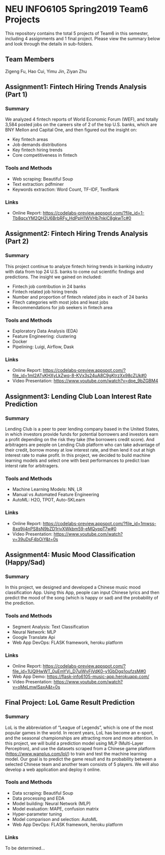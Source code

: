 # NEU INFO6105 Spring2019 Team6 Projects
This repository contains the total 5 projects of Team6 in this semester, including 4 assignments and 1 final project. Please view the summary below and look through the details in sub-folders.

## Team Members
Zigeng Fu, Hao Cui, Yimu Jin, Ziyan Zhu

## Assignment1: Fintech Hiring Trends Analysis (Part 1)
### Summary
We analyzed 4 fintech reports of World Economic Forum (WEF), and totally 3,584 posted jobs on the careers site of 2 of the top U.S. banks, which are BNY Mellon and Capital One, and then figured out the insight on:
- Key fintech areas
- Job demands distributions
- Key fintech hiring trends
- Core competitiveness in fintech

### Tools and Methods
- Web scraping: Beautiful Soup
- Text extraction: pdfminer
- Keywords extraction: Word Count, TF-IDF, TextRank

### Links
- Online Report: https://codelabs-preview.appspot.com/?file_id=1-Tb8qcxYM2QH2U6BrbRFy_HdPpH1WVHb7nkiC8gkwTc#0


## Assignment2: Fintech Hiring Trends Analysis (Part 2)
### Summary
This project continue to analyze fintech hiring trends in banking industry with data from top 24 U.S. banks to come out scientific findings and predictions. The insight we gained on included:
- Fintech job contribution in 24 banks
- Fintech related job hiring trends
- Number and proportion of fintech related jobs in each of 24 banks
- Fitech categories with most jobs and least jobs
- Recommendations for job seekers in fintech area

### Tools and Methods
- Exploratory Data Analysis (EDA)
- Feature Engineering: clustering
- Docker
- Pipelining: Luigi, Airflow, Dask

### Links
- Online Report: https://codelabs-preview.appspot.com/?file_id=1mI2ATyKHXyLkZwq-8-KVx3s24uA8C9gKtrzXx98cZUk#0
- Video Presentation: https://www.youtube.com/watch?v=dpe_9bZGBM4


## Assignment3: Lending Club Loan Interest Rate Prediction
### Summary
Lending Club is a peer to peer lending company based in the United States, in which investors provide funds for potential borrowers and investors earn a profit depending on the risk they take (the borrowers credit score).
And arbitragers are people on Lending Club platform who can take advantage of their credit, borrow money at low interest rate, and then lend it out at high interest rate to make profit.
In this project, we decided to build machine learning models and select one with best performances to predict loan interst rate for arbitragers.

### Tools and Methods
- Machine Learning Models: NN, LR
- Manual vs Automated Feature Engineering
- AutoML: H2O, TPOT, Auto-SKLearn

### Links
- Online Report: https://codelabs-preview.appspot.com/?file_id=1mwss-8xq9ji4nPS8sN9bZD1rjvXWkbm59-eMQyppT7w#0
- Video Presentation: https://www.youtube.com/watch?v=39uDsF4bOiY&t=0s


## Assignment4: Music Mood Classification (Happy/Sad)
### Summary
In this project, we designed and developed a Chinese music mood classification App. Using this App, people can input Chinese lyrics and then predict the mood of the song (which is happy or sad) and the probability of the prediction.

### Tools and Methods
- Segment Analysis: Text Classification
- Neural Network: MLP
- Google Translate Api
- Web App DevOps: FLASK framework, heroku platform

### Links
- Online Report: https://codelabs-preview.appspot.com/?file_id=1UQlHwWT_0uEmYVj_D7ulWvFiVdK0-y1GbDgq1oufzsM#0
- Web App Demo: https://flask-info6105-music-app.herokuapp.com/
- Video Presentation: https://www.youtube.com/watch?v=oMeLmwlSaxA&t=0s


## Final Project: LoL Game Result Prediction
### Summary
LoL is the abbreviation of “League of Legends”, which is one of the most popular games in the world. In recent years, LoL has become an e-sport, and the seasonal championships are attracting more and more attention.
In this project, we will build a prediction model using MLP (Multi-Layer Perceptron), and use the datasets scraped from a Chinese game platform (https://www.wanplus.com/lol/) to train and test the machine learning model. Our goal is to predict the game result and its probability between a selected Chinese team and another team consists of 5 players. We will also develop a web application and deploy it online.

### Tools and Methods
- Data scraping: Beautiful Soup
- Data processing and EDA
- Model building: Neural Network (MLP)
- Model evaluation: MAPE, confusion matrix
- Hyper-parameter tuning
- Model comparison and selection: AutoML
- Web App DevOps: FLASK framework, heroku platform

### Links
To be determined...
